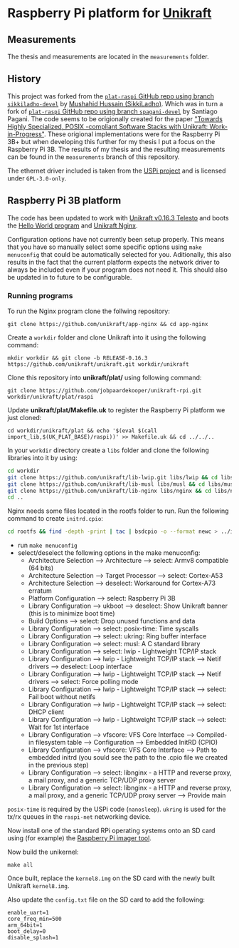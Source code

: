 # Raspberry Pi platform for [Unikraft](https://unikraft.org)

## Measurements

The thesis and measurements are located in the `measurements` folder.

## History

This project was forked from the [`plat-raspi` GitHub repo using branch `sikkiladho-devel`](https://github.com/SikkiLadho/plat-raspi/tree/sikkiladho-devel) by [Mushahid Hussain (SikkiLadho)](https://github.com/SikkiLadho). Which was in turn a fork of [`plat-raspi` GitHub repo using branch `spagani-devel`](https://github.com/unikraft/plat-raspi/tree/spagani-devel) by Santiago Pagani. The code seems to be origionally created for the paper ["Towards Highly Specialized, POSIX -compliant Software Stacks with Unikraft: Work-in-Progress"](https://ieeexplore.ieee.org/document/9244044). These origional implementations were for the Raspberry Pi 3B+ but when developing this further for my thesis I put a focus on the Raspberry Pi 3B. The results of my thesis and the resulting measurements can be found in the `measurements` branch of this repository.

The ethernet driver included is taken from the [USPi project](https://github.com/rsta2/uspi/tree/master) and is licensed under `GPL-3.0-only`.

## Raspberry Pi 3B platform

The code has been updated to work with [Unikraft v0.16.3 Telesto](https://github.com/unikraft/unikraft/releases/tag/RELEASE-0.16.3) and boots the [Hello World program](https://github.com/unikraft/app-helloworld) and [Unikraft Nginx](https://github.com/unikraft/app-nginx). 
 
Configuration options have not currently been setup properly. This means that you have so manually select some specific options using `make menuconfig` that could be automatically selected for you. Aditionally, this also results in the fact that the current platform expects the network driver to always be included even if your program does not need it. This should also be updated in to future to be configurable.

### Running programs

To run the Nginx program clone the follwing repository:
```
git clone https://github.com/unikraft/app-nginx && cd app-nginx
```

Create a `workdir` folder and clone Unikraft into it using the following command:
```
mkdir workdir && git clone -b RELEASE-0.16.3 https://github.com/unikraft/unikraft.git workdir/unikraft
```

Clone this repository into **unikraft/plat/** using following command:
```
git clone https://github.com/jobpaardekooper/unikraft-rpi.git workdir/unikraft/plat/raspi
```

Update **unikraft/plat/Makefile.uk** to register the Raspberry Pi platform we just cloned:
```
cd workdir/unikraft/plat && echo '$(eval $(call import_lib,$(UK_PLAT_BASE)/raspi))' >> Makefile.uk && cd ../../..
```

In your `workdir` directory create a `libs` folder and clone the following libraries into it by using:
```bash
cd workdir
git clone https://github.com/unikraft/lib-lwip.git libs/lwip && cd libs/lwip && git checkout e20459c47a6b5ab16967c15b220686c5be50d4d7 && cd ../..
git clone https://github.com/unikraft/lib-musl libs/musl && cd libs/musl && git checkout fd1abc9257b40a74c69b3a40467a453bf8892439 && cd ../..
git clone https://github.com/unikraft/lib-nginx libs/nginx && cd libs/nginx && git checkout 36a030031ce705934dd1ed6e69fdcd113a287bfe && cd ../..
cd ..
```

Nginx needs some files located in the rootfs folder to run. Run the following command to create `initrd.cpio`:
```bash
cd rootfs && find -depth -print | tac | bsdcpio -o --format newc > ../initrd.cpio && cd ..
```

- run `make menuconfig`
- select/deselect the following options in the make menuconfig:
	- Architecture Selection --> Architecture --> select: Armv8 compatible (64 bits)
	- Architecture Selection --> Target Processor --> select: Cortex-A53
	- Architecture Selection --> deselect: Workaround for Cortex-A73 erratum
	- Platform Configuration --> select: Raspberry Pi 3B
	- Library Configuration --> ukboot --> deselect: Show Unikraft banner (this is to minimize boot time)
	- Build Options --> select: Drop unused functions and data
	- Library Configuration --> select: posix-time: Time syscalls
	- Library Configuration --> select: ukring: Ring buffer interface
	- Library Configuration --> select: musl: A C standard library
	- Library Configuration --> select: lwip - Lightweight TCP/IP stack
	- Library Configuration --> lwip - Lightweight TCP/IP stack --> Netif drivers --> deselect: Loop interface
	- Library Configuration --> lwip - Lightweight TCP/IP stack --> Netif drivers --> select: Force polling mode
	- Library Configuration --> lwip - Lightweight TCP/IP stack --> select: Fail boot without netifs
	- Library Configuration --> lwip - Lightweight TCP/IP stack --> select: DHCP client
	- Library Configuration --> lwip - Lightweight TCP/IP stack --> select: Wait for 1st interface
	- Library Configuration --> vfscore: VFS Core Interface --> Compiled-in filesystem table --> Configuration --> Embedded InitRD (CPIO)
	- Library Configuration --> vfscore: VFS Core Interface --> Path to embedded initrd (you sould see the path to the .cpio file we created in the previous step)
	- Library Configuration --> select: libnginx - a HTTP and reverse proxy, a mail proxy, and a generic TCP/UDP proxy server
	- Library Configuration --> select: libnginx - a HTTP and reverse proxy, a mail proxy, and a generic TCP/UDP proxy server --> Provide main 

`posix-time` is required by the USPi code (`nanosleep`).
`ukring` is used for the tx/rx queues in the `raspi-net` networking device.

Now install one of the standard RPi operating systems onto an SD card using (for example) the [Raspberry Pi imager tool](https://www.raspberrypi.com/software/).

Now build the unikernel:
```
make all
```

Once built, replace the `kernel8.img` on the SD card with the newly built Unikraft `kernel8.img`.

Also update the `config.txt` file on the SD card to add the following:
```
enable_uart=1
core_freq_min=500
arm_64bit=1
boot_delay=0
disable_splash=1
```
